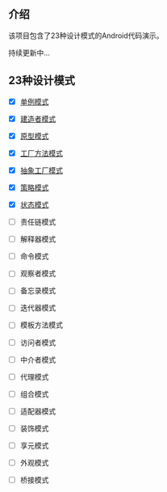 ## 介绍 ##
该项目包含了23种设计模式的Android代码演示。

持续更新中...

## 23种设计模式 ##
- [x] [单例模式](https://z593492734.github.io/2017/05/27/Design-Single/)
- [x] [建造者模式](https://z593492734.github.io/2017/07/05/Design-Builder/)
- [x] [原型模式](https://z593492734.github.io/2017/07/15/Design-Clone/)
- [x] [工厂方法模式](https://z593492734.github.io/2017/07/24/Design-Factory/)
- [x] [抽象工厂模式](https://z593492734.github.io/2017/08/02/Design-Abs-Factory/)
- [x] [策略模式](https://z593492734.github.io/2017/08/02/Design-Strategy/)
- [x] [状态模式](https://yuantiger.github.io/2017/11/14/Design-State/)
- [ ] 责任链模式
- [ ] 解释器模式
- [ ] 命令模式
- [ ] 观察者模式
- [ ] 备忘录模式
- [ ] 迭代器模式
- [ ] 模板方法模式
- [ ] 访问者模式
- [ ] 中介者模式
- [ ] 代理模式
- [ ] 组合模式
- [ ] 适配器模式
- [ ] 装饰模式
- [ ] 享元模式
- [ ] 外观模式
- [ ] 桥接模式






